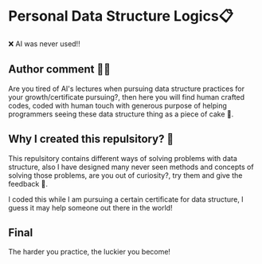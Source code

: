 # Personal Data Structure Logics📋
❌ AI was never used!!

## Author comment 🤵‍♂️
Are you tired of AI's lectures when pursuing data structure practices for your growth/certificate pursuing?, then here you will find human crafted codes, coded with human touch with generous purpose of helping programmers seeing these data structure thing as a piece of cake 🍰.

## Why I created this repulsitory? 📝
This repulsitory contains different ways of solving problems with data structure, also I have designed many never seen methods and concepts of solving those problems, are you out of curiosity?, try them and give the feedback 🙌.

I coded this while I am pursuing a certain certificate for data structure, I guess it may help someone out there in the world!

## Final
The harder you practice, the luckier you become!
